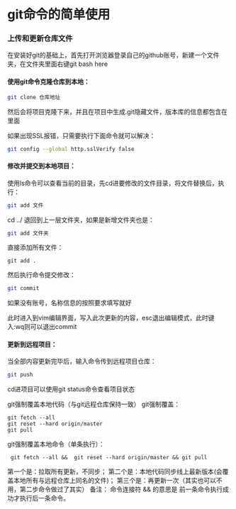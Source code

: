 # git命令的简单使用

### 上传和更新仓库文件

在安装好git的基础上，首先打开浏览器登录自己的github账号，新建一个文件夹，在文件夹里面右键git bash here

#### 使用git命令克隆仓库到本地：

```bash
git clone 仓库地址
```

然后会将项目克隆下来，并且在项目中生成.git隐藏文件，版本库的信息都包含在里面

如果出现SSL报错，只需要执行下面命令就可以解决：

```bash
git config --global http.sslVerify false
```

#### 修改并提交到本地项目：

使用ls命令可以查看当前的目录，先cd进要修改的文件目录，将文件替换后，执行：

```bash
git add 文件
```

cd ../ 退回到上一层文件夹，如果是新增文件夹也是：

```bash
git add 文件夹
```

直接添加所有文件：

```
git add .
```

然后执行命令提交修改：

```bash
git commit
```

如果没有账号，名称信息的按照要求填写就好

此时进入到vim编辑界面，写入此次更新的内容，esc退出编辑模式，此时键入:wq则可以退出commit

#### 更新到远程项目：

当全部内容更新完毕后，输入命令传到远程项目仓库：

```bash
git push
```

cd进项目可以使用git status命令查看项目状态

git强制覆盖本地代码（与git远程仓库保持⼀致）
git强制覆盖：

```
git fetch --all
git reset --hard origin/master
git pull
```

git强制覆盖本地命令（单条执⾏）：

```
 git fetch --all &&  git reset --hard origin/master && git pull
```

第⼀个是：拉取所有更新，不同步；
第⼆个是：本地代码同步线上最新版本(会覆盖本地所有与远程仓库上同名的⽂件)；
第三个是：再更新⼀次（其实也可以不⽤，第⼆步命令做过了其实）
备注： 命令连接符 && 的意思是 前⼀条命令执⾏成功才执⾏后⼀条命令。





